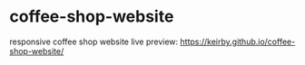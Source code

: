 # coffee-shop-website
responsive coffee shop website
live preview: https://keirby.github.io/coffee-shop-website/
